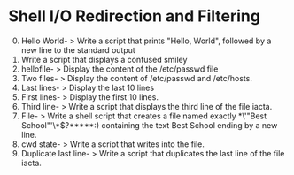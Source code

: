 # Shell I/O Redirection and Filtering
0. Hello World- > Write a script that prints "Hello, World", followed by a new line to the standard output
1. Write a script that displays a confused smiley
2. hellofile- > Display the content of the /etc/passwd file
3. Two files- > Display the content of /etc/passwd and /etc/hosts.
4. Last lines- > Display the last 10 lines
5. First lines- > Display the first 10 lines.
6. Third line- > Write a script that displays the third line of the file iacta.
7. File- > Write a shell script that creates a file named exactly \*\\'"Best School"\'\\*$\?\*\*\*\*\*:) containing the text Best School ending by a new line.
8. cwd state- > Write a script that writes into the file.
9. Duplicate last line- > Write a script that duplicates the last line of the file iacta.
